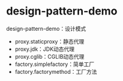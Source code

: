 # design-pattern-demo
design-pattern-demo：设计模式
- proxy.staticproxy：静态代理
- proxy.jdk：JDK动态代理
- proxy.cglib：CGLIB动态代理
- factory.simplefactory：简单工厂
- factory.factorymethod：工厂方法
